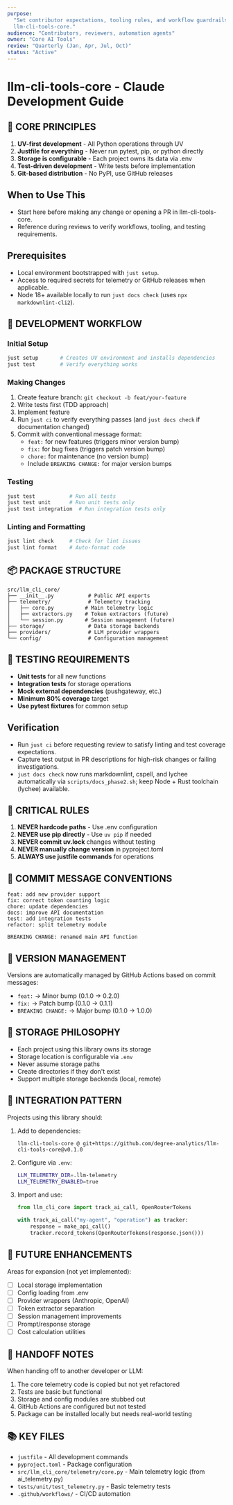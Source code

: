 ```yaml
---
purpose:
  "Set contributor expectations, tooling rules, and workflow guardrails for
  llm-cli-tools-core."
audience: "Contributors, reviewers, automation agents"
owner: "Core AI Tools"
review: "Quarterly (Jan, Apr, Jul, Oct)"
status: "Active"
---
```


# llm-cli-tools-core - Claude Development Guide

## 🎯 CORE PRINCIPLES

1. **UV-first development** - All Python operations through UV
2. **Justfile for everything** - Never run pytest, pip, or python directly
3. **Storage is configurable** - Each project owns its data via .env
4. **Test-driven development** - Write tests before implementation
5. **Git-based distribution** - No PyPI, use GitHub releases

## When to Use This

- Start here before making any change or opening a PR in llm-cli-tools-core.
- Reference during reviews to verify workflows, tooling, and testing
  requirements.

## Prerequisites

- Local environment bootstrapped with `just setup`.
- Access to required secrets for telemetry or GitHub releases when applicable.
- Node 18+ available locally to run `just docs check` (uses
  `npx markdownlint-cli2`).

## 🔧 DEVELOPMENT WORKFLOW

### Initial Setup

```bash
just setup       # Creates UV environment and installs dependencies
just test        # Verify everything works
```

### Making Changes

1. Create feature branch: `git checkout -b feat/your-feature`
2. Write tests first (TDD approach)
3. Implement feature
4. Run `just ci` to verify everything passes (and `just docs check` if
   documentation changed)
5. Commit with conventional message format:
   - `feat:` for new features (triggers minor version bump)
   - `fix:` for bug fixes (triggers patch version bump)
   - `chore:` for maintenance (no version bump)
   - Include `BREAKING CHANGE:` for major version bumps

### Testing

```bash
just test           # Run all tests
just test unit      # Run unit tests only
just test integration  # Run integration tests only
```

### Linting and Formatting

```bash
just lint check     # Check for lint issues
just lint format    # Auto-format code
```

## 📦 PACKAGE STRUCTURE

```text
src/llm_cli_core/
├── __init__.py           # Public API exports
├── telemetry/            # Telemetry tracking
│   ├── core.py          # Main telemetry logic
│   ├── extractors.py    # Token extractors (future)
│   └── session.py       # Session management (future)
├── storage/              # Data storage backends
├── providers/            # LLM provider wrappers
└── config/               # Configuration management
```

## 🧪 TESTING REQUIREMENTS

- **Unit tests** for all new functions
- **Integration tests** for storage operations
- **Mock external dependencies** (pushgateway, etc.)
- **Minimum 80% coverage** target
- **Use pytest fixtures** for common setup

## Verification

- Run `just ci` before requesting review to satisfy linting and test coverage
  expectations.
- Capture test output in PR descriptions for high-risk changes or failing
  investigations.
- `just docs check` now runs markdownlint, cspell, and lychee automatically via
  `scripts/docs_phase2.sh`; keep Node + Rust toolchain (lychee) available.

## 🚫 CRITICAL RULES

1. **NEVER hardcode paths** - Use .env configuration
2. **NEVER use pip directly** - Use `uv pip` if needed
3. **NEVER commit uv.lock** changes without testing
4. **NEVER manually change version** in pyproject.toml
5. **ALWAYS use justfile commands** for operations

## 📝 COMMIT MESSAGE CONVENTIONS

```text
feat: add new provider support
fix: correct token counting logic
chore: update dependencies
docs: improve API documentation
test: add integration tests
refactor: split telemetry module

BREAKING CHANGE: renamed main API function
```

## 🔄 VERSION MANAGEMENT

Versions are automatically managed by GitHub Actions based on commit messages:

- `feat:` → Minor bump (0.1.0 → 0.2.0)
- `fix:` → Patch bump (0.1.0 → 0.1.1)
- `BREAKING CHANGE:` → Major bump (0.1.0 → 1.0.0)

## 💾 STORAGE PHILOSOPHY

- Each project using this library owns its storage
- Storage location is configurable via `.env`
- Never assume storage paths
- Create directories if they don't exist
- Support multiple storage backends (local, remote)

## 🔌 INTEGRATION PATTERN

Projects using this library should:

1. Add to dependencies:

   ```text
   llm-cli-tools-core @ git+https://github.com/degree-analytics/llm-cli-tools-core@v0.1.0
   ```

2. Configure via `.env`:

   ```bash
   LLM_TELEMETRY_DIR=.llm-telemetry
   LLM_TELEMETRY_ENABLED=true
   ```

3. Import and use:

   ```python
   from llm_cli_core import track_ai_call, OpenRouterTokens

   with track_ai_call("my-agent", "operation") as tracker:
       response = make_api_call()
       tracker.record_tokens(OpenRouterTokens(response.json()))
   ```

## 🚀 FUTURE ENHANCEMENTS

Areas for expansion (not yet implemented):

- [ ] Local storage implementation
- [ ] Config loading from .env
- [ ] Provider wrappers (Anthropic, OpenAI)
- [ ] Token extractor separation
- [ ] Session management improvements
- [ ] Prompt/response storage
- [ ] Cost calculation utilities

## 🤝 HANDOFF NOTES

When handing off to another developer or LLM:

1. The core telemetry code is copied but not yet refactored
2. Tests are basic but functional
3. Storage and config modules are stubbed out
4. GitHub Actions are configured but not tested
5. Package can be installed locally but needs real-world testing

## 📚 KEY FILES

- `justfile` - All development commands
- `pyproject.toml` - Package configuration
- `src/llm_cli_core/telemetry/core.py` - Main telemetry logic (from
  ai_telemetry.py)
- `tests/unit/test_telemetry.py` - Basic telemetry tests
- `.github/workflows/` - CI/CD automation
